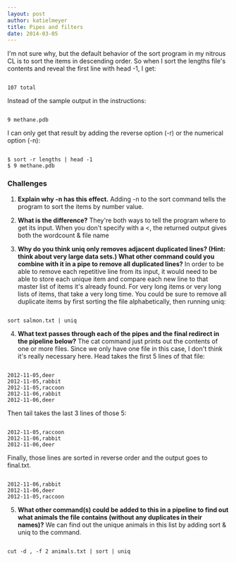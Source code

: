 ```yaml
---
layout: post
author: katielmeyer
title: Pipes and filters
date: 2014-03-05
---
```


I'm not sure why, but the default behavior of the sort program in my nitrous CL is to sort the items in descending order. So when I sort the lengths
file's contents and reveal the first line with head -1, I get:

```

107 total

```

Instead of the sample output in the instructions:

```

9 methane.pdb

```

I can only get that result by adding the reverse option (-r) or the numerical option (-n):

```

$ sort -r lengths | head -1
$ 9 methane.pdb

```


### Challenges

1) **Explain why -n has this effect.**
Adding -n to the sort command tells the program to sort the items by number value.

2) **What is the difference?**
They're both ways to tell the program where to get its input. When you don't specify with a <, 
the returned output gives both the wordcount & file name

3) **Why do you think uniq only removes adjacent duplicated lines? (Hint: think about very large data sets.) 
What other command could you combine with it in a pipe to remove all duplicated lines?**
In order to be able to remove each repetitive line from its input, it would need to be able to store each unique item and compare
each new line to that master list of items it's already found. For very long items or very long lists of items, that take a very long time. You 
could be sure to remove all duplicate items by first sorting the file alphabetically, then running uniq:

```

sort salmon.txt | uniq

```

4) **What text passes through each of the pipes and the final redirect in the pipeline below?**
The cat command just prints out the contents of one or more files. Since we only have one file in this case, I don't think it's really
necessary here. Head takes the first 5 lines of that file:

```

2012-11-05,deer
2012-11-05,rabbit
2012-11-05,raccoon
2012-11-06,rabbit
2012-11-06,deer

```

Then tail takes the last 3 lines of those 5:

```

2012-11-05,raccoon
2012-11-06,rabbit
2012-11-06,deer

```

Finally, those lines are sorted in reverse order and the output goes to final.txt.

```

2012-11-06,rabbit  
2012-11-06,deer                                                                                                                                        
2012-11-05,raccoon

```

5) **What other command(s) could be added to this in a pipeline to find out what animals the file contains (without any duplicates in their names)?**
We can find out the unique animals in this list by adding sort & uniq to the command.

```

cut -d , -f 2 animals.txt | sort | uniq

```

